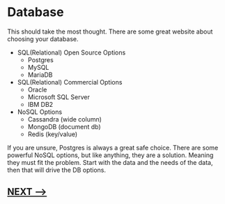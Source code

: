 # Database

This should take the most thought.  There are some great website about choosing your database.

* SQL(Relational) Open Source Options  
  * Postgres
  * MySQL
  * MariaDB
* SQL(Relational) Commercial Options
  * Oracle
  * Microsoft SQL Server
  * IBM DB2
* NoSQL Options
  * Cassandra (wide column)
  * MongoDB (document db)
  * Redis (key/value)


If you are unsure, Postgres is always a great safe choice.  There are some powerful NoSQL options, but like anything, they are a solution. Meaning they must fit the problem.  Start with the data and the needs of the data, then that will drive the DB options. 


## [NEXT -->](05-backend.md)